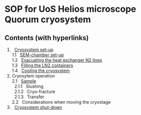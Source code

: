 # SOP for UoS Helios microscope Quorum cryosystem
## Contents (with hyperlinks)
  1. &nbsp; [Cryosystem set-up](https://github.com/operandos/SOP-for-UoS-Helios-microscope-quorum-cryosystem/blob/main/1.%20Cryosystem%20set-up.md)  
    1.1 &nbsp; [SEM-chamber set-up](https://github.com/operandos/SOP-for-UoS-Helios-microscope-quorum-cryosystem/blob/main/1.%20Cryosystem%20set-up.md#11-sem-chamber-set-up)  
    1.2 &nbsp; [Evacuating the heat exchanger N2 lines](https://github.com/operandos/SOP-for-UoS-Helios-microscope-quorum-cryosystem/blob/main/1.%20Cryosystem%20set-up.md#12-evacuating-the-heat-exchanger-n2-lines)  
    1.3 &nbsp; [Filling the LN2 containers](https://github.com/operandos/SOP-for-UoS-Helios-microscope-quorum-cryosystem/blob/main/1.%20Cryosystem%20set-up.md#13-filling-the-ln2-containers)  
    1.4 &nbsp; [Cooling the cryosystem](https://github.com/operandos/SOP-for-UoS-Helios-microscope-quorum-cryosystem/blob/main/1.%20Cryosystem%20set-up.md#14-cooling-the-cryosystem)
  2. Cryosytem operation  
    2.1 &nbsp; [Sample](https://github.com/operandos/SOP-for-UoS-Helios-microscope-quorum-cryosystem/blob/main/2.%20Sample.md)  
    &nbsp; 2.1.1 &nbsp; Slushing  
    &nbsp; 2.1.2 &nbsp; Cryo-fracture  
    &nbsp; 2.1.3 &nbsp; Transfer  
    2.2 &nbsp; Considerations when moving the cryostage
  3. &nbsp; [Cryosystem shut-down](https://github.com/operandos/SOP-for-UoS-Helios-microscope-quorum-cryosystem/blob/main/3.%20Cryosystem%20shutdown)  
